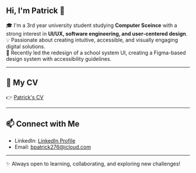 ## Hi, I'm Patrick 👋

🎓 I'm a 3rd year university student studying **Computer Sceince** with a strong interest in **UI/UX, software engineering, and user-centered design**.  
💡 Passionate about creating intuitive, accessible, and visually engaging digital solutions.    
🔭 Recently led the redesign of a school system UI, creating a Figma-based design system with accessibility guidelines.

---

## 📄 My CV
👉 [Patrick's CV](PatrickStrzelczyk_CV) 

---

## 📫 Connect with Me
- LinkedIn: [LinkedIn Profile](https://www.linkedin.com/in/patrick-strzelczyk-418892371)  
- Email: [bpatrick276@icloud.com](mailto:bpatrick276@icloud.com)  

---
✨ Always open to learning, collaborating, and exploring new challenges!


